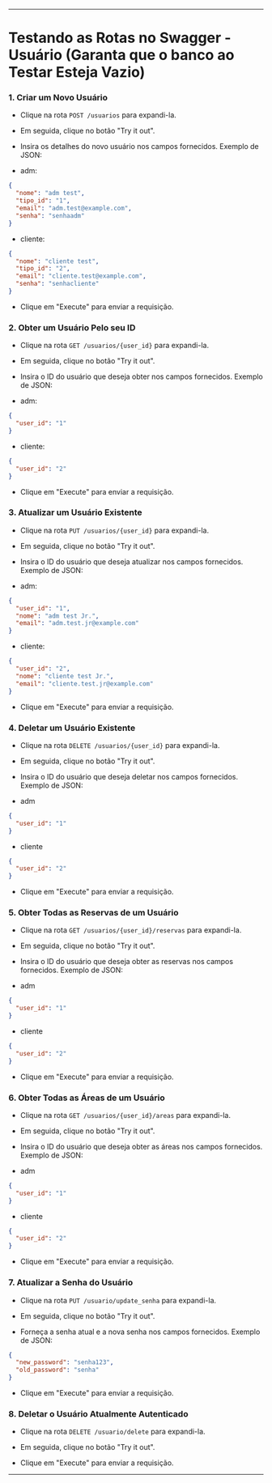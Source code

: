
---

# Testando as Rotas no Swagger - Usuário (Garanta que o banco ao Testar Esteja Vazio)


### **1. Criar um Novo Usuário**

- Clique na rota `POST /usuarios` para expandi-la.

- Em seguida, clique no botão "Try it out".

- Insira os detalhes do novo usuário nos campos fornecidos. Exemplo de JSON:

- adm:
```json
{
  "nome": "adm test",
  "tipo_id": "1",
  "email": "adm.test@example.com",
  "senha": "senhaadm"
}
```
- cliente:
```json
{
  "nome": "cliente test",
  "tipo_id": "2",
  "email": "cliente.test@example.com",
  "senha": "senhacliente"
}
```

- Clique em "Execute" para enviar a requisição.

### **2. Obter um Usuário Pelo seu ID**

- Clique na rota `GET /usuarios/{user_id}` para expandi-la.

- Em seguida, clique no botão "Try it out".

- Insira o ID do usuário que deseja obter nos campos fornecidos. Exemplo de JSON:

- adm:
```json
{
  "user_id": "1"
}
```
- cliente:
```json
{
  "user_id": "2"
}
```
- Clique em "Execute" para enviar a requisição.

### **3. Atualizar um Usuário Existente**

- Clique na rota `PUT /usuarios/{user_id}` para expandi-la.

- Em seguida, clique no botão "Try it out".

- Insira o ID do usuário que deseja atualizar nos campos fornecidos. Exemplo de JSON:

- adm:
```json
{
  "user_id": "1",
  "nome": "adm test Jr.",
  "email": "adm.test.jr@example.com"
}
```
- cliente:
```json
{
  "user_id": "2",
  "nome": "cliente test Jr.",
  "email": "cliente.test.jr@example.com"
}
```

- Clique em "Execute" para enviar a requisição.

### **4. Deletar um Usuário Existente**

- Clique na rota `DELETE /usuarios/{user_id}` para expandi-la.

- Em seguida, clique no botão "Try it out".

- Insira o ID do usuário que deseja deletar nos campos fornecidos. Exemplo de JSON:

- adm
```json
{
  "user_id": "1"
}
```
- cliente 
```json
{
  "user_id": "2"
}
```

- Clique em "Execute" para enviar a requisição.

### **5. Obter Todas as Reservas de um Usuário**

- Clique na rota `GET /usuarios/{user_id}/reservas` para expandi-la.

- Em seguida, clique no botão "Try it out".

- Insira o ID do usuário que deseja obter as reservas nos campos fornecidos. Exemplo de JSON:

- adm
```json
{
  "user_id": "1"
}
```

- cliente 
```json
{
  "user_id": "2"
}
```

- Clique em "Execute" para enviar a requisição.

### **6. Obter Todas as Áreas de um Usuário**

- Clique na rota `GET /usuarios/{user_id}/areas` para expandi-la.

- Em seguida, clique no botão "Try it out".

- Insira o ID do usuário que deseja obter as áreas nos campos fornecidos. Exemplo de JSON:

- adm
```json
{
  "user_id": "1"
}
```

- cliente 
```json
{
  "user_id": "2"
}
```

- Clique em "Execute" para enviar a requisição.

### **7. Atualizar a Senha do Usuário**

- Clique na rota `PUT /usuario/update_senha` para expandi-la.

- Em seguida, clique no botão "Try it out".

- Forneça a senha atual e a nova senha nos campos fornecidos. Exemplo de JSON:

```json
{
  "new_password": "senha123",
  "old_password": "senha"
}
```

- Clique em "Execute" para enviar a requisição.

### **8. Deletar o Usuário Atualmente Autenticado**

- Clique na rota `DELETE /usuario/delete` para expandi-la.

- Em seguida, clique no botão "Try it out".

- Clique em "Execute" para enviar a requisição.

---
